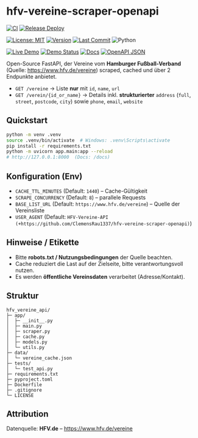 # hfv-vereine-scraper-openapi

[![CI](https://img.shields.io/github/actions/workflow/status/ClemensRau1337/hfv-vereine-scraper-openapi/ci.yml?label=CI)](../../actions/workflows/ci.yml)
[![Release Deploy](https://img.shields.io/github/actions/workflow/status/ClemensRau1337/hfv-vereine-scraper-openapi/release-deploy.yml?label=release%20deploy)](../../actions/workflows/release-deploy.yml)

[![License: MIT](https://img.shields.io/badge/License-MIT-green.svg)](LICENSE)
[![Version](https://img.shields.io/github/v/release/ClemensRau1337/hfv-vereine-scraper-openapi?sort=semver)](https://github.com/ClemensRau1337/hfv-vereine-scraper-openapi/releases)
[![Last Commit](https://img.shields.io/github/last-commit/ClemensRau1337/hfv-vereine-scraper-openapi)](https://github.com/ClemensRau1337/hfv-vereine-scraper-openapi/commits)
![Python](https://img.shields.io/badge/python-3.11%2B-blue)

[![Live Demo](https://img.shields.io/badge/demo-live-brightgreen?logo=fastapi)](https://5lsowpjrbxps4pukffbiytebdu0tffuf.lambda-url.eu-central-1.on.aws)
[![Demo Status](https://img.shields.io/website?url=https%3A%2F%2F5lsowpjrbxps4pukffbiytebdu0tffuf.lambda-url.eu-central-1.on.aws&label=demo&up_message=online&down_message=offline)](https://5lsowpjrbxps4pukffbiytebdu0tffuf.lambda-url.eu-central-1.on.aws)
[![Docs](https://img.shields.io/badge/OpenAPI-Docs-blue)](https://5lsowpjrbxps4pukffbiytebdu0tffuf.lambda-url.eu-central-1.on.aws/docs)
[![OpenAPI JSON](https://img.shields.io/badge/OpenAPI-JSON-informational)](https://5lsowpjrbxps4pukffbiytebdu0tffuf.lambda-url.eu-central-1.on.aws/openapi.json)

Open-Source FastAPI, der Vereine vom **Hamburger Fußball-Verband** (Quelle: <https://www.hfv.de/vereine>) scraped, cached und über 2 Endpunkte anbietet.

- `GET /vereine` → Liste **nur** mit `id`, `name`, `url`
- `GET /verein/{id_or_name}` → Details inkl. **strukturierter** `address` (`full`, `street`, `postcode`, `city`) sowie `phone`, `email`, `website`

## Quickstart

```bash
python -m venv .venv
source .venv/bin/activate  # Windows: .venv\Scripts\activate
pip install -r requirements.txt
python -m uvicorn app.main:app --reload
# http://127.0.0.1:8000  (Docs: /docs)
```

## Konfiguration (Env)

- `CACHE_TTL_MINUTES` (Default: `1440`) – Cache-Gültigkeit
- `SCRAPE_CONCURRENCY` (Default: `8`) – parallele Requests
- `BASE_LIST_URL` (Default: `https://www.hfv.de/vereine`) – Quelle der Vereinsliste
- `USER_AGENT` (Default: `HFV-Vereine-API (+https://github.com/ClemensRau1337/hfv-vereine-scraper-openapi)`)

## Hinweise / Etikette

- Bitte **robots.txt / Nutzungsbedingungen** der Quelle beachten.
- Cache reduziert die Last auf der Zielseite, bitte verantwortungsvoll nutzen.
- Es werden **öffentliche Vereinsdaten** verarbeitet (Adresse/Kontakt).

## Struktur

```
hfv_vereine_api/
├─ app/
│  ├─ __init__.py
│  ├─ main.py
│  ├─ scraper.py
│  ├─ cache.py
│  ├─ models.py
│  └─ utils.py
├─ data/
│  └─ vereine_cache.json
├─ tests/
│  └─ test_api.py
├─ requirements.txt
├─ pyproject.toml
├─ Dockerfile
├─ .gitignore
└─ LICENSE
```

## Attribution

Datenquelle: **HFV.de** – <https://www.hfv.de/vereine>
